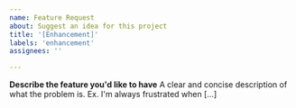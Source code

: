 ```yaml
---
name: Feature Request
about: Suggest an idea for this project
title: '[Enhancement]'
labels: 'enhancement'
assignees: ''

---
```


**Describe the feature you'd like to have**
A clear and concise description of what the problem is. Ex. I'm always frustrated when [...]

